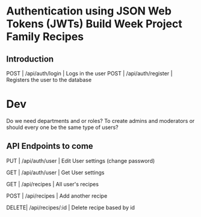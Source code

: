 # Authentication using JSON Web Tokens (JWTs) Build Week Project Family Recipes

## Introduction

POST  | /api/auth/login    | Logs in the user
POST  | /api/auth/register | Registers the user to the database


# Dev
Do we need departments and or roles? To create admins and moderators or should every one be the same type of users? 


## API Endpoints to come


PUT   |  /api/auth/user     | Edit User settings (change password)


GET   |  /api/auth/user     | Get User settings 


GET   |   /api/recipes      | All user's recipes


POST  |   /api/recipes      | Add another recipe


DELETE|   /api/recipes/:id  | Delete recipe based by id

